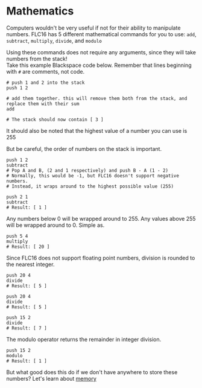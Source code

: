 # Mathematics
Computers wouldn't be very useful if not for their ability to manipulate numbers. FLC16 has 5 different mathematical commands for you to use: `add`, `subtract`, `multiply`, `divide`, and `modulo`

Using these commands does not require any arguments, since they will take numbers from the stack!  
Take this example Blackspace code below. Remember that lines beginning with `#` are comments, not code.
```bs
# push 1 and 2 into the stack
push 1 2

# add them together. this will remove them both from the stack, and replace them with their sum
add

# The stack should now contain [ 3 ]
```
It should also be noted that the highest value of a number you can use is 255

But be careful, the order of numbers on the stack is important. 
```bs
push 1 2
subtract
# Pop A and B, (2 and 1 respectively) and push B - A (1 - 2)
# Normally, this would be -1, but FLC16 doesn't support negative numbers.
# Instead, it wraps around to the highest possible value (255)

push 2 1
subtract
# Result: [ 1 ]
```
Any numbers below 0 will be wrapped around to 255. Any values above 255 will be wrapped around to 0. Simple as.

```bs
push 5 4
multiply
# Result: [ 20 ]
```

Since FLC16 does not support floating point numbers, division is rounded to the nearest integer. 
```bs
push 20 4
divide
# Result: [ 5 ]

push 20 4
divide
# Result: [ 5 ]

push 15 2
divide
# Result: [ 7 ]
```

The modulo operator returns the remainder in integer division.
```bs
push 15 2
modulo
# Result: [ 1 ]
```

But what good does this do if we don't have anywhere to store these numbers? Let's learn about [memory](03-mem.md)